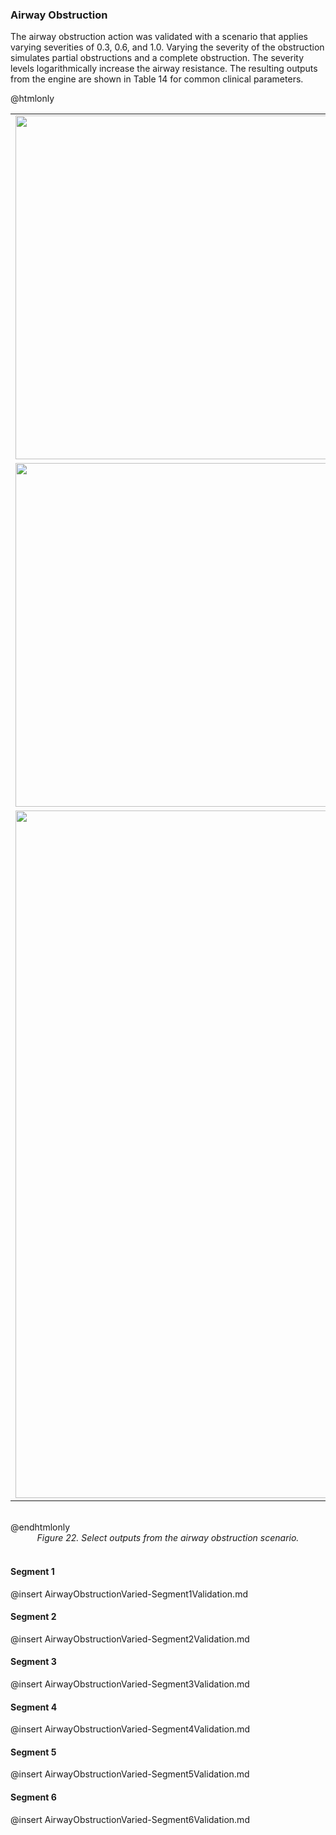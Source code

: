 ### Airway Obstruction

The airway obstruction action was validated with a scenario that applies varying severities of 0.3, 0.6, and 1.0. Varying the severity of the obstruction simulates partial obstructions and a complete obstruction. The severity levels logarithmically increase the airway resistance. The resulting outputs from the engine are shown in Table 14 for common clinical parameters.

@htmlonly
<center>
<table border="0">
<tr>
    <td><a href="./plots/Respiratory/AirwayObstruction_TidalVolume.jpg"><img src="./plots/Respiratory/AirwayObstruction_TidalVolume.jpg" width="550"></a></td>
    <td><a href="./plots/Respiratory/AirwayObstruction_CO2PP.jpg"><img src="./plots/Respiratory/AirwayObstruction_CO2PP.jpg" width="550"></a></td>
</tr>
<tr>
    <td><a href="./plots/Respiratory/AirwayObstruction_O2Sat.jpg"><img src="./plots/Respiratory/AirwayObstruction_O2Sat.jpg" width="550"></a></td>
    <td><a href="/plots/Respiratory/AirwayObstruction_MAP.jpg"><img src="./plots/Respiratory/AirwayObstruction_MAP.jpg" width="550"></a></td>
</tr>
<tr>
    <td colspan="2"><a href="./plots/Respiratory/AirwayObstructionLegend.jpg"><img src="./plots/Respiratory/AirwayObstructionLegend.jpg" width="1100"></a></td>
</tr>
</table>
<br>
</center>
@endhtmlonly
<center>
<i>Figure 22. Select outputs from the airway obstruction scenario.</i>
</center><br>

#### Segment 1

@insert AirwayObstructionVaried-Segment1Validation.md

#### Segment 2

@insert AirwayObstructionVaried-Segment2Validation.md

#### Segment 3

@insert AirwayObstructionVaried-Segment3Validation.md

#### Segment 4

@insert AirwayObstructionVaried-Segment4Validation.md

#### Segment 5

@insert AirwayObstructionVaried-Segment5Validation.md

#### Segment 6

@insert AirwayObstructionVaried-Segment6Validation.md
